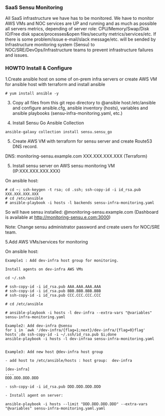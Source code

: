 ### SaaS Sensu Monitoring

All SaaS infrastructure we have has to be monitored. We have to monitor AWS VMs and NOC services are UP and running and as much as possible all servers metrics, depending of server role: CPU/Memory/Swap/Disk IO/Free disk space/processes&open files/security metrics/services/etc. If there is some problem/issue e-mail/slack message/etc. will be sended by Infrastructure monitoring system (Sensu) to NOC/SRE/DevOps/Infrastructure teams to prevent infrastructure failures and issues.


### HOWTO Install & Configure

1.Create ansible host on some of on-prem infra servers or create AWS VM for ansible host with terraform and install ansible 

```
# yum install ansible -y

```
3. Copy all files from this git repo directory to @ansible host:/etc/ansible and configure ansible.cfg, ansible inventory (hosts), variables and ansible playbooks (sensu-infra-monitoring.yaml, etc.)

4. Install Sensu Go Ansible Collection 

```
ansible-galaxy collection install sensu.sensu_go
```

5. Create AWS VM with terraform for sensu server and create Route53 DNS record.

DNS: monitoring-sensu.example.com XXX.XXX.XXX.XXX (Terraform) 

5. Install sensu server on AWS sensu monitoring VM (IP:XXX.XXX.XXX.XXX)

On ansible host:
```
# cd ~; ssh-keygen -t rsa; cd .ssh; ssh-copy-id -i id_rsa.pub XXX.XXX.XXX.XXX
# cd /etc/ansible
# ansible-playbook -i hosts -l backends sensu-infra-monitoring.yaml 
```

So will have sensu installed: @monitoring-sensu.example.com (Dashboard is available at http://monitoring-sensu.e.com:3000)

Note: Change sensu administrator password and create users for NOC/SRE team.

5.Add AWS VMs/services for monitoring 

On ansible host:

```
Example1 : Add dev-infra host group for monitoring.

Install agents on dev-infra AWS VMs 

cd ~/.ssh

# ssh-copy-id -i id_rsa.pub AAA.AAA.AAA.AAA
# ssh-copy-id -i id_rsa.pub BBB.BBB.BBB.BBB
# ssh-copy-id -i id_rsa.pub CCC.CCC.CCC.CCC

# cd /etc/ansible

# ansible-playbook -i hosts -l dev-infra --extra-vars "@variables" sensu-infra-monitoring.yaml 

Example2: Add dev-infra @sensu
for i in `awk '/dev-infra/{flag=1;next}/dev-infra/{flag=0}flag' hosts`;do ssh-copy-id -i ~/.ssh/id_rsa.pub $i;done
ansible-playbook -i hosts -l dev-infraa sensu-infra-monitoring.yaml


Example3: Add new host @dev-infra host group

- add host to /etc/ansible/hosts : host group:  dev-infra

[dev-infra]
....
DDD.DDD.DDD.DDD

- ssh-copy-id -i id_rsa.pub DDD.DDD.DDD.DDD

- Install agent on server: 

ansible-playbook -i hosts --limit "DDD.DDD.DDD.DDD" --extra-vars "@variables" sensu-infra-monitoring.yaml.yaml
```


